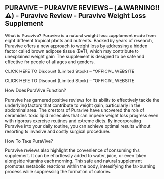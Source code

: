 ## PURAVIVE – PURAVIVE REVIEWS – (⚠️WARNING!!⚠️) - Puravive Review - Puravive Weight Loss Supplement

What is Puravive? Puravive is a natural weight loss supplement made from eight different tropical plants and nutrients. Backed by years of research, Puravive offers a new approach to weight loss by addressing a hidden factor called brown adipose tissue (BAT), which may contribute to unexplained weight gain. The supplement is designed to be safe and effective for people of all ages and genders.

CLICK HERE TO Discount (Limited Stock) – “OFFICIAL WEBSITE

CLICK HERE TO Discount (Limited Stock) – “OFFICIAL WEBSITE


How Does PuraVive Function? 

Puravive has garnered positive reviews for its ability to effectively tackle the underlying factors that contribute to weight gain, particularly in the abdominal area. The creators of Puravive have uncovered the role of ceramides, toxic lipid molecules that can impede weight loss progress even with rigorous exercise routines and extreme diets. By incorporating Puravive into your daily routine, you can achieve optimal results without resorting to invasive and costly surgical procedures

How To Take PuraVive?

Puravive reviews also highlight the convenience of consuming this supplement. It can be effortlessly added to water, juice, or even taken alongside vitamins each morning. This safe and natural supplement promotes metabolic reactions within the body, intensifying the fat-burning process while suppressing the formation of calories.
